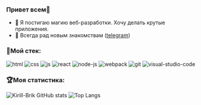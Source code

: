 ### Привет всем👋
- 📖 Я постигаю магию веб-разработки. Хочу делать крутые приложения.
- 👐 Всегда рад новым знакомствам ([telegram](https://t.me/Kiriguy))
### 💼Мой стек:
![html](https://user-images.githubusercontent.com/81375304/136476232-2ed328b8-746b-4cea-97df-cf7b8f47183b.png)
![css](https://user-images.githubusercontent.com/81375304/136476167-dce39659-4310-4541-9b73-71fd5bcaa05e.png)
![js](https://user-images.githubusercontent.com/81375304/136476543-c0b68b1c-c4d2-4fec-b974-aae018a0637f.png)
![react](https://user-images.githubusercontent.com/81375304/136476851-2fc8b840-98b8-4fe4-a27c-e6f11c417562.png)
![node-js](https://user-images.githubusercontent.com/81375304/136477587-2b1d42f7-2d54-4bea-a637-085bcb7e9b8d.png)
![webpack](https://user-images.githubusercontent.com/81375304/136477364-8740a0e2-fe3d-4569-ae6d-3f906301bfcb.png)
![git](https://user-images.githubusercontent.com/81375304/136477670-e76f845e-dea9-4892-b2de-efa9158c2642.png)
![visual-studio-code](https://user-images.githubusercontent.com/81375304/136478046-cd477656-c758-4624-967a-31c82c63144d.png)
### 🏆Моя статистика:
![Kirill-Brik GitHub stats](https://github-readme-stats.vercel.app/api?username=Kirill-Brik&hide=issues,contribs&theme=github_dark)
![Top Langs](https://github-readme-stats.vercel.app/api/top-langs/?username=Kirill-Brik&layout=compact&theme=github_dark)
